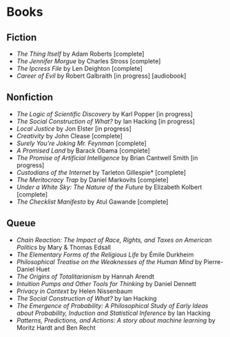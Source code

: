 # Books 

## Fiction
 * *The Thing Itself* by Adam Roberts [complete]
 * *The Jennifer Morgue* by Charles Stross [complete]
 * *The Ipcress File* by Len Deighton [complete]
 * *Career of Evil* by Robert Galbraith [in progress] [audiobook]

## Nonfiction 
 * *The Logic of Scientific Discovery* by Karl Popper [in progress]
 * *The Social Construction of What?* by Ian Hacking [in progress]
 * *Local Justice* by Jon Elster [in progress]
 * *Creativity* by John Clease [complete]
 * *Surely You're Joking Mr. Feynman* [complete]
 * *A Promised Land* by Barack Obama [complete]
 * *The Promise of Artificial Intelligence* by Brian Cantwell Smith [in progress]
 * *Custodians of the Internet* by Tarleton Gillespie* [complete]
 * *The Meritocracy Trap* by Daniel Markovits [complete]
 * *Under a White Sky: The Nature of the Future* by Elizabeth Kolbert [complete]
 * *The Checklist Manifesto* by Atul Gawande [complete]

 ## Queue
  * *Chain Reaction: The Impact of Race, Rights, and Taxes on American Politics* by Mary & Thomas Edsall
  * *The Elementary Forms of the Religious Life* by Émile Durkheim
  * *Philosophical Treatise on the Weaknesses of the Human Mind* by Pierre-Daniel Huet
  * *The Origins of Totalitarianism* by Hannah Arendt 
  * *Intuition Pumps and Other Tools for Thinking* by Daniel Dennett
  * *Privacy in Context* by Helen Nissenbaum 
  * *The Social Construction of What?* by Ian Hacking
  * *The Emergence of Probability: A Philosophical Study of Early Ideas about Probability, Induction and Statistical Inference* by Ian Hacking
  * *Patterns, Predictions, and Actions: A story about machine learning* by Moritz Hardt and Ben Recht 
